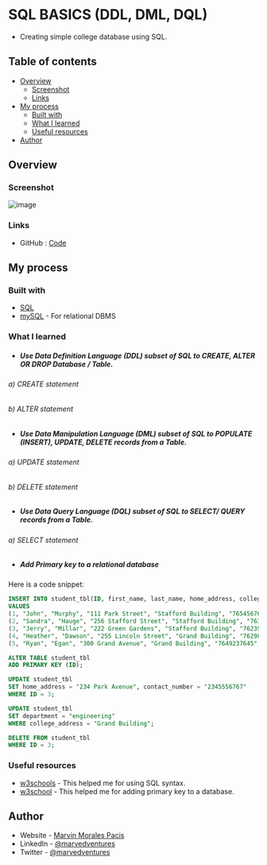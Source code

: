 # SQL BASICS (DDL, DML, DQL)

- Creating simple college database using SQL.

## Table of contents

- [Overview](#overview)
  - [Screenshot](#screenshot)
  - [Links](#links)
- [My process](#my-process)
  - [Built with](#built-with)
  - [What I learned](#what-i-learned)
  - [Useful resources](#useful-resources)
- [Author](#author)

## Overview

### Screenshot

![image](https://user-images.githubusercontent.com/108392678/215503799-f5df80ac-ab79-4c3a-91e7-2df53cd69d59.png)


### Links

- GitHub : [Code](https://github.com/marvedventures/sql-ddl-dml-dql)

## My process

### Built with

- [SQL](https://beta.reactjs.org/)
- [mySQL](https://www.mysql.com/) - For relational DBMS

### What I learned

- ##### Use Data Definition Language (DDL) subset of SQL to CREATE, ALTER OR DROP Database / Table.

######  a) CREATE statement

######  b) ALTER statement

- ##### Use Data Manipulation Language (DML) subset of SQL to POPULATE (INSERT), UPDATE, DELETE records from a Table.

######  a) UPDATE statement

######  b) DELETE statement

- ##### Use Data Query Language (DQL) subset of SQL to SELECT/ QUERY records from a Table.

######  a) SELECT statement

- ##### Add Primary key to a relational database

Here is a code snippet:

```sql
INSERT INTO student_tbl(ID, first_name, last_name, home_address, college_address, contact_number, department)
VALUES
(1, "John", "Murphy", "111 Park Street", "Stafford Building", "7654567632", "science"),
(2, "Sandra", "Hauge", "256 Stafford Street", "Stafford Building", "7634567652", "science"),
(3, "Jerry", "Millar", "222 Green Gardens", "Stafford Building", "7623951287", "science"),
(4, "Heather", "Dawson", "255 Lincoln Street", "Grand Building", "7629845645", "enginerring"),
(5, "Ryan", "Egan", "300 Grand Avenue", "Grand Building", "7649237645", "enginerring");

ALTER TABLE student_tbl
ADD PRIMARY KEY (ID);

UPDATE student_tbl
SET home_address = "234 Park Avenue", contact_number = "2345556767"
WHERE ID = 3;

UPDATE student_tbl
SET department = "engineering"
WHERE college_address = "Grand Building";

DELETE FROM student_tbl
WHERE ID = 3;
```

### Useful resources

- [w3schools](https://www.w3schools.com/sql/sql_create_db.asp) - This helped me for using SQL syntax.
- [w3school](https://www.w3schools.com/sql/sql_primarykey.ASP) - This helped me for adding primary key to a database.

## Author

- Website - [Marvin Morales Pacis](https://marvin-morales-pacis.vercel.app/)
- LinkedIn - [@marvedventures](https://www.linkedin.com/in/marvedventures/)
- Twitter - [@marvedventures](https://www.twitter.com/marvedventures)
